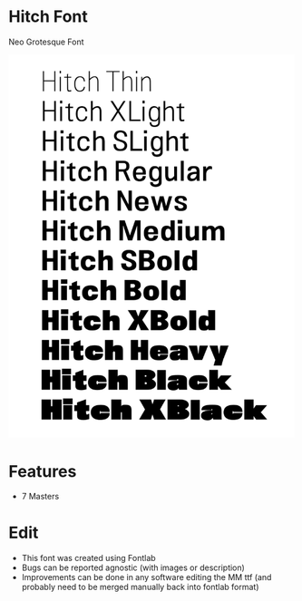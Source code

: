 # Hitch Font
Neo Grotesque Font


![Waterfall](waterfall.png "Waterfall of regular hitch styles")


# Features
* 7 Masters


# Edit
* This font was created using Fontlab
* Bugs can be reported agnostic (with images or description)
* Improvements can be done in any software editing the MM ttf (and probably need to be merged manually back into fontlab format)


